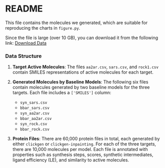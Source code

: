 # README

This file contains the molecules we generated, which are suitable for reproducing the charts in `figure.py`.

Since the file is large (over 10 GB), you can download it from the following link:
[Download Data](https://pan.baidu.com/s/1toD7SaxXYNbdDIOjNE14vQ?pwd=sctj)


### Data Structure

1. **Target Active Molecules**: The files `aa2ar.csv`, `sars.csv`, and `rock1.csv` contain SMILES representations of active molecules for each target.

2. **Generated Molecules by Baseline Models**: The following six files contain molecules generated by two baseline models for the three targets. Each file includes a `['SMILES']` column:
   - `syn_sars.csv`
   - `bbar_sars.csv`
   - `syn_aa2ar.csv`
   - `bbar_aa2ar.csv`
   - `syn_rock.csv`
   - `bbar_rock.csv`

3. **Protein Files**: There are 60,000 protein files in total, each generated by either `clickgen` or `clickgen-inpainting`. For each of the three targets, there are 10,000 molecules per model. Each file is annotated with properties such as synthesis steps, scores, synthetic intermediates, ligand efficiency (LE), and similarity to active molecules.

